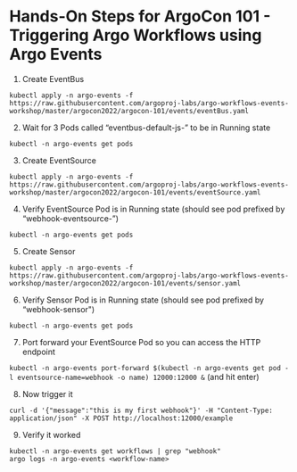 # Hands-On Steps for ArgoCon 101 - Triggering Argo Workflows using Argo Events

1. Create EventBus
 
```kubectl apply -n argo-events -f https://raw.githubusercontent.com/argoproj-labs/argo-workflows-events-workshop/master/argocon2022/argocon-101/events/eventBus.yaml```

2. Wait for 3 Pods called “eventbus-default-js-<index>” to be in Running state

  ```kubectl -n argo-events get pods```
  
3. Create EventSource
  
```kubectl apply -n argo-events -f https://raw.githubusercontent.com/argoproj-labs/argo-workflows-events-workshop/master/argocon2022/argocon-101/events/eventSource.yaml```
  
4. Verify EventSource Pod is in Running state (should see pod prefixed by “webhook-eventsource-”)
  
```kubectl -n argo-events get pods```
  
5. Create Sensor
  
```kubectl apply -n argo-events -f https://raw.githubusercontent.com/argoproj-labs/argo-workflows-events-workshop/master/argocon2022/argocon-101/events/sensor.yaml```
  
6. Verify Sensor Pod is in Running state (should see pod prefixed by “webhook-sensor")
  
```kubectl -n argo-events get pods```
  
7. Port forward your EventSource Pod so you can access the HTTP endpoint
  
```kubectl -n argo-events port-forward $(kubectl -n argo-events get pod -l eventsource-name=webhook -o name) 12000:12000 &``` (and hit enter)
  
8. Now trigger it
  
```curl -d '{"message":"this is my first webhook"}' -H "Content-Type: application/json" -X POST http://localhost:12000/example```
  
9. Verify it worked
  
```
kubectl -n argo-events get workflows | grep "webhook"
argo logs -n argo-events <workflow-name>
```

